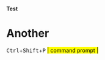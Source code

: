 
#### Test <br> 
# Another <br>
<kbd>Ctrl</kbd>+<kbd>Shift</kbd>+<kbd>P</kbd> <mark>| command prompt |</mark>

